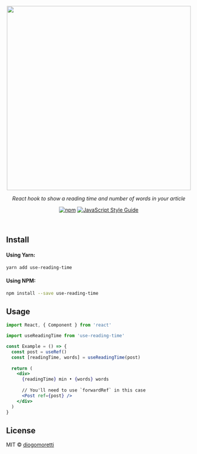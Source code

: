 <p align="center">
  <img src="https://user-images.githubusercontent.com/2853428/85798175-667dbf00-b713-11ea-8e5e-30ed45470c37.png" width="500">
  <p align="center"><em>React hook to show a reading time and number of words in your article</em></p>
  <p align="center">
    <a href="https://www.npmjs.com/package/use-reading-time"><img alt="npm" src="https://img.shields.io/npm/v/use-reading-time"></a> <a href="https://standardjs.com"><img src="https://img.shields.io/badge/code_style-standard-brightgreen.svg" alt="JavaScript Style Guide" /></a>
  </p>
</p>
<br>

## Install

#### Using Yarn:

```bash
yarn add use-reading-time
```

#### Using NPM:

```bash
npm install --save use-reading-time
```

## Usage

```jsx
import React, { Component } from 'react'

import useReadingTime from 'use-reading-time'

const Example = () => {
  const post = useRef()
  const [readingTime, words] = useReadingTime(post)
  
  return (
    <div>
      {readingTime} min • {words} words
      
      // You'll need to use `forwardRef` in this case
      <Post ref={post} />
    </div>
  )
}
```

## License

MIT © [diogomoretti](https://github.com/diogomoretti)
